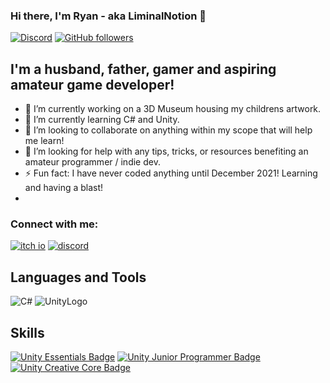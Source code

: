 ### Hi there, I'm Ryan - aka LiminalNotion 👋
[![Discord](https://img.shields.io/discord/762212097592918016?label=Discord&logo=Discord)](https://discord.gg/YsKVkyGFyS)
[![GitHub followers](https://img.shields.io/github/followers/LiminalNotion?label=Github%20Followers&logo=Github&style=social)](https://github.com/LiminalNotion)

##  I'm a husband, father, gamer and aspiring amateur game developer!

- 🔭 I’m currently working on a 3D Museum housing my childrens artwork.
- 🌱 I’m currently learning C# and Unity.
- 👯 I’m looking to collaborate on anything within my scope that will help me learn!
- 🤔 I’m looking for help with any tips, tricks, or resources benefiting an amateur programmer / indie dev.
- ⚡ Fun fact: I have never coded anything until December 2021!  Learning and having a blast!
- 
###  Connect with me:


[![itch io](https://user-images.githubusercontent.com/97632929/152260338-a0cc8eec-0e0c-4726-bff5-fcc2a8a8fc39.png)](https://liminalnotion.itch.io/)
[![discord](https://user-images.githubusercontent.com/97632929/152250833-65126166-326c-4b87-8b39-534b1579a351.png)](https://discord.gg/YsKVkyGFyS)

## Languages and Tools

![C#](https://user-images.githubusercontent.com/97632929/152251608-ac29b9b6-5db9-4203-9163-e6fc782fbd3e.png) ![UnityLogo](https://user-images.githubusercontent.com/97632929/152252601-e64301c7-8691-4d95-8767-8fc0b32eb749.png)

## Skills

[![Unity Essentials Badge](https://user-images.githubusercontent.com/97632929/152249200-7f538adb-8142-4e40-ba60-51ea9c06c0ca.png)](https://www.credly.com/badges/343c6c26-7923-4a5d-b2c3-e38943df59f0/public_url) [![Unity Junior Programmer Badge](https://user-images.githubusercontent.com/97632929/152249253-7b6aa742-5ffd-4cde-b762-b8a2f3732b8a.png)](https://www.credly.com/badges/bca27299-af04-422a-82db-d82b6aa27897/public_url) [![Unity Creative Core Badge](https://user-images.githubusercontent.com/97632929/154920701-14828e7c-b8e7-413f-b3fd-8bde884fc280.png)](https://www.credly.com/badges/2ab66539-3322-4bca-903c-49d56dc3076a/public_url)
